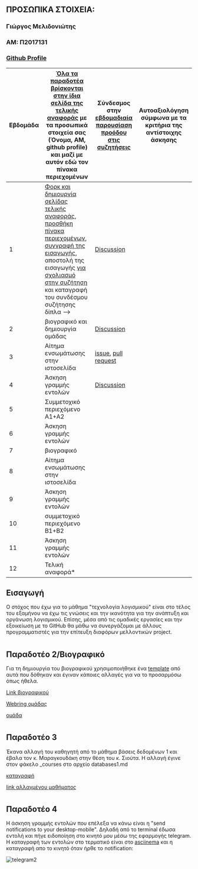 ## ΠΡΟΣΩΠΙΚΑ ΣΤΟΙΧΕΙΑ:

### Γιώργος Μελιδονιώτης
### ΑΜ: Π2017131
### [Github Profile](https://github.com/p17meli)

| Εβδομάδα | [Όλα τα παραδοτέα βρίσκονται στην ίδια σελίδα της τελικής αναφοράς](https://courses-ionio.github.io/help/deliverables/) με τα προσωπικά στοιχεία σας (Όνομα, ΑΜ, github profile) και μαζί με αυτόν εδώ τον πίνακα περιεχομένων | Σύνδεσμος στην [εβδομαδιαία παρουσίαση προόδου στις συζητήσεις](https://github.com/courses-ionio/help/discussions/categories/show-and-tell) | Αυτοαξιολόγηση σύμφωνα με τα κριτήρια της αντίστοιχης άσκησης |
| --- | --- | --- | --- |
| 1 | [Φορκ και δημιουργία σελίδας τελικής αναφοράς](https://courses-ionio.github.io/help/guide/), [προσθήκη πίνακα περιεχομένων](https://raw.githubusercontent.com/courses-ionio/sw/master/README.md), [συγγραφή της εισαγωγής](https://courses-ionio.github.io/help/intro/), αποστολή της εισαγωγής [για σχολιασμό στην συζήτηση](https://github.com/courses-ionio/help/discussions/categories/show-and-tell) και καταγραφή του συνδέσμου συζήτησης δίπλα --> |[Discussion](https://github.com/courses-ionio/help/discussions/94) | |
| 2 | βιογραφικό και δημιουργία ομάδας |[Discussion](https://github.com/courses-ionio/help/discussions/199) | |
| 3 | Αίτημα ενσωμάτωσης στην ιστοσελίδα |[issue](https://github.com/ioniodi/sitegr/issues/288),  [pull request](https://github.com/ioniodi/all_collections/pull/38#issue-1167631972)| |
| 4 | Άσκηση γραμμής εντολών |[Discussion](https://github.com/courses-ionio/help/discussions/419#discussion-3945569) | |
| 5 | Συμμετοχικό περιεχόμενο A1+A2 | | |
| 6 | Άσκηση γραμμής εντολών | | |
| 7 | βιογραφικό | | |
| 8 | Αίτημα ενσωμάτωσης στην ιστοσελίδα | | |
| 9 | Άσκηση γραμμής εντολών | | |
| 10 | συμμετοχικό περιεχόμενο B1+B2 | | |
| 11 | Άσκηση γραμμής εντολών | | |
| 12 | Τελική αναφορά* | | |

## Εισαγωγή
Ο στόχος που έχω για το μάθημα "τεχνολογία λογισμικού" είναι στο τέλος του εξαμήνου να έχω τις γνώσεις και την ικανότητα για την ανάπτυξη και οργάνωση λογισμικού. Επίσης, μέσα από τις ομαδικές εργασίες και την εξοικείωση με το GitHub θα μάθω να συνεργάζομαι με άλλους προγραμματιστές για την επίτευξη διαφόρων μελλοντικών project.
 #
 #
## Παραδοτέο 2/Βιογραφικό
Για τη δημιουργία του βιογραφικού χρησιμοποιήθηκε ένα [template](https://github.com/sharu725/online-cv) από αυτά που δόθηκαν και έγιναν κάποιες αλλαγές για να το προσαρμόσω όπως ήθελα. 

[Link βιογραφικού](https://p17meli.github.io/online-cv/)

[Webring ομάδας](https://swkey.netlify.app/)

[ομάδα](https://github.com/SWkey)
#
#
## Παραδοτέο 3
Έκανα αλλαγή του καθηγητή από το μάθημα βάσεις δεδομένων 1 και έβαλα τον κ. Μαραγκουδάκη στην θέση του κ. Σιούτα. Η αλλαγή έγινε στον φάκελο _courses στο αρχείο databases1.md

[καταγραφή](https://asciinema.org/a/CAulq6sDGegavgMIlKuux4fmM)

[link αλλαγμένου μαθήματος](https://sitegrmeli.netlify.app/courses/databases1/)
#
#
## Παραδοτέο 4
Η άσκηση γραμμής εντολώv που επέλεξα να κάνω είναι η "send notifications to your desktop-mobile". Δηλαδή από το terminal έδωσα εντολή και πήγε ειδοποίηση στο κινητό μου μέσω της εφαρμογής telegram. Η καταγραφή των εντολών στο τερματικό είναι στο [asciinema](https://asciinema.org/a/o8kD79JRFTWGAvMV3ImQsORdy) και η καταγραφή απο το κινητό όταν ήρθε το notification:

![telegram2](https://user-images.githubusercontent.com/43935718/158906102-4ccff74c-6e0b-4894-bcd1-ff75d2e05c31.gif)

